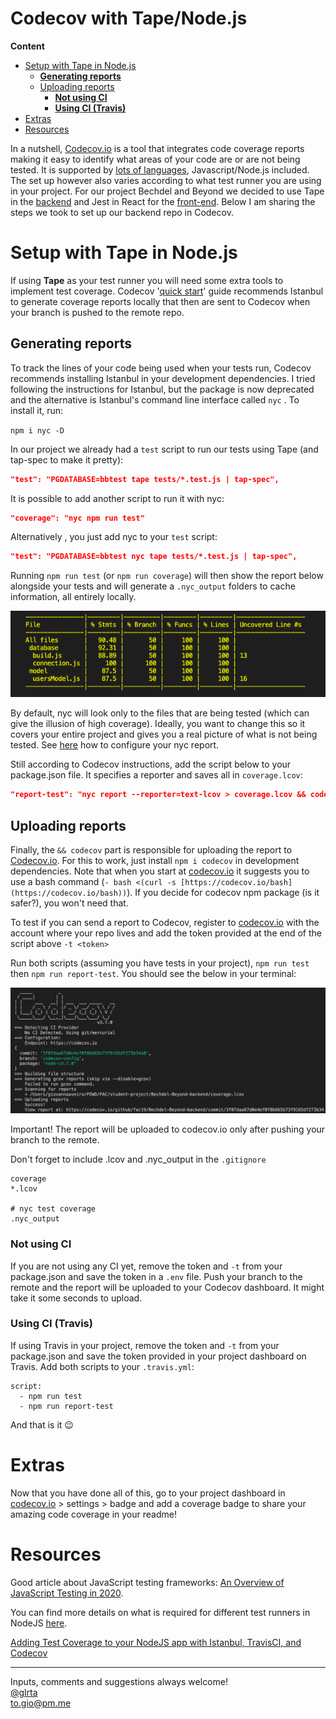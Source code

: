 <!-- omit in toc -->
# Codecov with Tape/Node.js

**Content**

- [Setup with Tape in Node.js](#setup-with-tape-in-nodejs)
  - [**Generating reports**](#generating-reports)
  - [Uploading reports](#uploading-reports)
    - [**Not using CI**](#not-using-ci)
    - [**Using CI (Travis)**](#using-ci-travis)
- [Extras](#extras)
- [Resources](#resources)

In a nutshell, [Codecov.io](http://codecov.io) is a tool that integrates code coverage reports making it easy to identify what areas of your code are or are not being tested. It is supported by [lots of languages](https://docs.codecov.io/docs/supported-languages), Javascript/Node.js included. The set up however also varies according to what test runner you are using in your project. For our project Bechdel and Beyond we decided to use Tape in the [backend](https://github.com/fac19/Bechdel-Beyond-backend) and Jest in React for the [front-end](https://github.com/fac19/Bechdel-Beyond). Below I am sharing the steps we took to set up our backend repo in Codecov.

# Setup with Tape in Node.js

If using **Tape** as your test runner you will need some extra tools to implement test coverage. Codecov '[quick start](https://docs.codecov.io/docs/quick-start)' guide recommends Istanbul to generate coverage reports locally that then are sent to Codecov when your branch is pushed to the remote repo. 

## **Generating reports**

To track the lines of your code being used when your tests run, Codecov recommends installing Istanbul in your development dependencies. I tried following the instructions for Istanbul, but the package is now deprecated and the alternative is Istanbul's command line interface called `nyc` . To install it, run:

 `npm i nyc -D`

In our project we already had a `test` script to run our tests using Tape (and tap-spec to make it pretty):

```json
"test": "PGDATABASE=bbtest tape tests/*.test.js | tap-spec",
```

It is possible to add another script to run it with nyc:

```json
"coverage": "nyc npm run test"
```

Alternatively , you just add nyc to your `test` script:

```json
"test": "PGDATABASE=bbtest nyc tape tests/*.test.js | tap-spec",
```

Running `npm run test`  (or `npm run coverage`) will then show the report below alongside your tests and will generate a `.nyc_output` folders to cache information, all entirely locally.

![report example](./img/Screenshot_2020-05-21_at_09.03.32.png)

By default, nyc will look only to the files that are being tested (which can give the illusion of high coverage). Ideally, you want to change this so it covers your entire project and gives you a real picture of what is not being tested. See [here](https://github.com/istanbuljs/nyc#configuring-nyc) how to configure your nyc report.

 

Still according to Codecov instructions, add the script below to your package.json file. It specifies a reporter  and saves all in `coverage.lcov`:  

```json
"report-test": "nyc report --reporter=text-lcov > coverage.lcov && codecov",
```

## Uploading reports

Finally, the  `&& codecov` part is responsible for uploading the report to [Codecov.io](http://codecov.io). For this to work, just install `npm i codecov` in development dependencies. Note that when you start at [codecov.io](http://codecov.io) it suggests you to use a bash command (`- bash <(curl -s [https://codecov.io/bash](https://codecov.io/bash))`). If you decide for codecov npm package (is it safer?), you won't need that.

To test if you can send a report to Codecov, register to [codecov.io](http://codecov.io) with the account where your repo lives and add the token provided at the end of the script above `-t <token>`

Run both scripts (assuming you have tests in your project), `npm run test` then `npm run report-test`. You should see the below in your terminal:

![codecov report example](./img/Screenshot_2020-05-30_at_13.55.39.png)

Important! The report will be uploaded to codecov.io only after pushing your branch to the remote. 

Don't forget to include .lcov and .nyc_output in the `.gitignore`

```
coverage
*.lcov

# nyc test coverage
.nyc_output
```

### **Not using CI**

If you are not using any CI yet, remove the token and `-t` from your package.json and save the token in a `.env` file. Push your branch to the remote and the report will be uploaded to your Codecov dashboard. It might take it some seconds to upload.

### **Using CI (Travis)**

If using Travis in your project, remove the token and `-t` from your package.json and save the token provided in your project dashboard on Travis. Add both scripts to your `.travis.yml`:

```
script:
  - npm run test
  - npm run report-test
```

And that is it 😉

# Extras

Now that you have done all of this, go to your project dashboard in [codecov.io](http://code.io) > settings > badge and add a coverage badge to share your amazing code coverage in your readme! 

# Resources

Good article about JavaScript testing frameworks: [An Overview of JavaScript Testing in 2020](https://medium.com/welldone-software/an-overview-of-javascript-testing-7ce7298b9870).

You can find more details on what is required for different test runners in NodeJS [here](https://github.com/codecov/example-node). 

[Adding Test Coverage to your NodeJS app with Istanbul, TravisCI, and Codecov](https://medium.com/@erickzhao/adding-test-coverage-to-your-nodejs-app-with-codecov-istanbul-and-travisci-aa092c1e360c)

---

Inputs, comments and suggestions always welcome!</br>
[@glrta](https://github.com/glrta)</br>
to.gio@pm.me